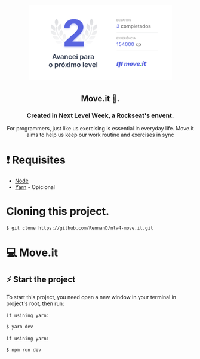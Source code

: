 <h1 align="center" background="#2193f6">
    <img src = "./.github/moveit.png" height = "200px" />
</h1>

<h2 align="center">
    Move.it 🤩.
</h2>

<h3 align="center">
    Created in Next Level Week, a Rockseat's envent. 
</h3>

<p align="center">
    For programmers, just like us exercising is essential in everyday life.
    Move.it aims to help us keep our work routine and exercises in sync
</p>

# ❗️ Requisites

- [Node](https://nodejs.org/en/)
- [Yarn](https://yarnpkg.com/lang/en/) - Opicional

# Cloning this project.

```
$ git clone https://github.com/RennanD/nlw4-move.it.git
```

# 💻 Move.it

<!-- <h1 align="center">
    <img src ="./.github/smartphone.svg" width="200px" />
</h1> -->

## ⚡️ Start the project

To start this project, you need open a new window in your terminal in project's root, then run:

`if usining yarn:`

```bash
$ yarn dev
```
`if usining yarn:`

```bash
$ npm run dev
```

<!-- <h1 >
  <img src ="./.github/transfer.gif" height="360px">
</h1> -->
